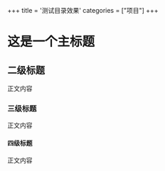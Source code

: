 +++
title = '测试目录效果'
categories = ["项目"]
+++

# 这是一个主标题
## 二级标题
正文内容

### 三级标题
正文内容

#### 四级标题
正文内容

